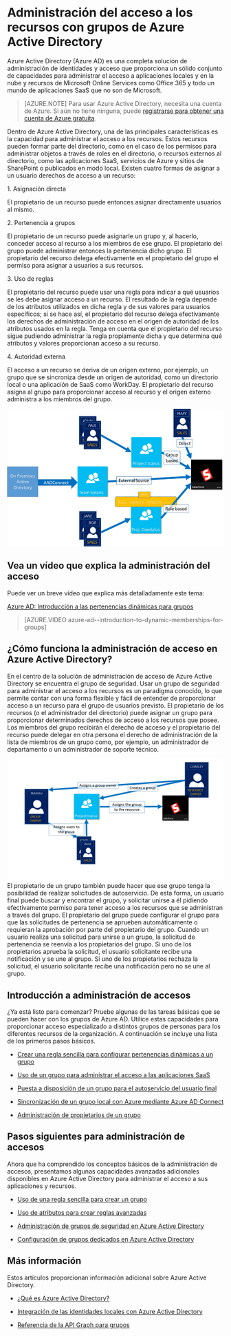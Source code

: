 <properties
	pageTitle="Administración del acceso a los recursos con grupos de Azure Active Directory | Microsoft Azure"
	description="Cómo usar grupos en Azure Active Directory para la administración del acceso a recursos y aplicaciones de nube y locales."
	services="active-directory"
	documentationCenter=""
	authors="curtand"
	manager="stevenpo"
	editor=""
/>

<tags
	ms.service="active-directory"
	ms.workload="identity"
	ms.tgt_pltfrm="na"
	ms.devlang="na"
	ms.topic="article"
	ms.date="11/17/2015"
	ms.author="curtand"/>


# Administración del acceso a los recursos con grupos de Azure Active Directory

Azure Active Directory (Azure AD) es una completa solución de administración de identidades y acceso que proporciona un sólido conjunto de capacidades para administrar el acceso a aplicaciones locales y en la nube y recursos de Microsoft Online Services como Office 365 y todo un mundo de aplicaciones SaaS que no son de Microsoft.


> [AZURE.NOTE] Para usar Azure Active Directory, necesita una cuenta de Azure. Si aún no tiene ninguna, puede [registrarse para obtener una cuenta de Azure gratuita](https://azure.microsoft.com/pricing/free-trial/).


Dentro de Azure Active Directory, una de las principales características es la capacidad para administrar el acceso a los recursos. Estos recursos pueden formar parte del directorio, como en el caso de los permisos para administrar objetos a través de roles en el directorio, o recursos externos al directorio, como las aplicaciones SaaS, servicios de Azure y sitios de SharePoint o publicados en modo local. Existen cuatro formas de asignar a un usuario derechos de acceso a un recurso:


1\. Asignación directa

El propietario de un recurso puede entonces asignar directamente usuarios al mismo.

2\. Pertenencia a grupos

El propietario de un recurso puede asignarle un grupo y, al hacerlo, conceder acceso al recurso a los miembros de ese grupo. El propietario del grupo puede administrar entonces la pertenencia dicho grupo. El propietario del recurso delega efectivamente en el propietario del grupo el permiso para asignar a usuarios a sus recursos.

3\. Uso de reglas

El propietario del recurso puede usar una regla para indicar a qué usuarios se les debe asignar acceso a un recurso. El resultado de la regla depende de los atributos utilizados en dicha regla y de sus valores para usuarios específicos; si se hace así, el propietario del recurso delega efectivamente los derechos de administración de acceso en el origen de autoridad de los atributos usados en la regla. Tenga en cuenta que el propietario del recurso sigue pudiendo administrar la regla propiamente dicha y que determina qué atributos y valores proporcionan acceso a su recurso.

4\. Autoridad externa

El acceso a un recurso se deriva de un origen externo, por ejemplo, un grupo que se sincroniza desde un origen de autoridad, como un directorio local o una aplicación de SaaS como WorkDay. El propietario del recurso asigna al grupo para proporcionar acceso al recurso y el origen externo administra a los miembros del grupo.

  ![Información general del diagrama de administración del acceso](./media/active-directory-access-management-groups/access-management-overview.png)


## Vea un vídeo que explica la administración del acceso

Puede ver un breve vídeo que explica más detalladamente este tema:

[Azure AD: Introducción a las pertenencias dinámicas para grupos](https://channel9.msdn.com/Series/Azure-Active-Directory-Videos-Demos/Azure-AD--Introduction-to-Dynamic-Memberships-for-Groups)

> [AZURE.VIDEO azure-ad--introduction-to-dynamic-memberships-for-groups]

## ¿Cómo funciona la administración de acceso en Azure Active Directory?
En el centro de la solución de administración de acceso de Azure Active Directory se encuentra el grupo de seguridad. Usar un grupo de seguridad para administrar el acceso a los recursos es un paradigma conocido, lo que permite contar con una forma flexible y fácil de entender de proporcionar acceso a un recurso para el grupo de usuarios previsto. El propietario de los recursos (o el administrador del directorio) puede asignar un grupo para proporcionar determinados derechos de acceso a los recursos que posee. Los miembros del grupo recibirán el derecho de acceso y el propietario del recurso puede delegar en otra persona el derecho de administración de la lista de miembros de un grupo como, por ejemplo, un administrador de departamento o un administrador de soporte técnico.

![Diagrama de administración de acceso de Azure Active Directory](./media/active-directory-access-management-groups/active-directory-access-management-works.png) El propietario de un grupo también puede hacer que ese grupo tenga la posibilidad de realizar solicitudes de autoservicio. De esta forma, un usuario final puede buscar y encontrar el grupo, y solicitar unirse a él pidiendo efectivamente permiso para tener acceso a los recursos que se administran a través del grupo. El propietario del grupo puede configurar el grupo para que las solicitudes de pertenencia se aprueben automáticamente o requieran la aprobación por parte del propietario del grupo. Cuando un usuario realiza una solicitud para unirse a un grupo, la solicitud de pertenencia se reenvía a los propietarios del grupo. Si uno de los propietarios aprueba la solicitud, el usuario solicitante recibe una notificación y se une al grupo. Si uno de los propietarios rechaza la solicitud, el usuario solicitante recibe una notificación pero no se une al grupo.


## Introducción a administración de accesos
¿Ya está listo para comenzar? Pruebe algunas de las tareas básicas que se pueden hacer con los grupos de Azure AD. Utilice estas capacidades para proporcionar acceso especializado a distintos grupos de personas para los diferentes recursos de la organización. A continuación se incluye una lista de los primeros pasos básicos.


* [Crear una regla sencilla para configurar pertenencias dinámicas a un grupo](active-directory-accessmanagement-simplerulegroup.md)

* [Uso de un grupo para administrar el acceso a las aplicaciones SaaS](active-directory-accessmanagement-group-saasapps.md)

* [Puesta a disposición de un grupo para el autoservicio del usuario final](active-directory-accessmanagement-self-service-group-management.md)

* [Sincronización de un grupo local con Azure mediante Azure AD Connect](active-directory-aadconnect.md)

* [Administración de propietarios de un grupo](active-directory-accessmanagement-managing-group-owners.md)


## Pasos siguientes para administración de accesos
Ahora que ha comprendido los conceptos básicos de la administración de accesos, presentamos algunas capacidades avanzadas adicionales disponibles en Azure Active Directory para administrar el acceso a sus aplicaciones y recursos.

* [Uso de una regla sencilla para crear un grupo](active-directory-accessmanagement-simplerulegroup.md)

* [Uso de atributos para crear reglas avanzadas](active-directory-accessmanagement-groups-with-advanced-rules.md)

* [Administración de grupos de seguridad en Azure Active Directory](active-directory-accessmanagement-manage-groups.md)

* [Configuración de grupos dedicados en Azure Active Directory](active-directory-accessmanagement-dedicated-groups.md)


## Más información
Estos artículos proporcionan información adicional sobre Azure Active Directory.

* [¿Qué es Azure Active Directory?](active-directory-whatis.md)

* [Integración de las identidades locales con Azure Active Directory](active-directory-aadconnect.md)

* [Referencia de la API Graph para grupos](https://msdn.microsoft.com/Library/Azure/Ad/Graph/api/groups-operations#GroupFunctions)

<!---HONumber=AcomDC_0128_2016-->